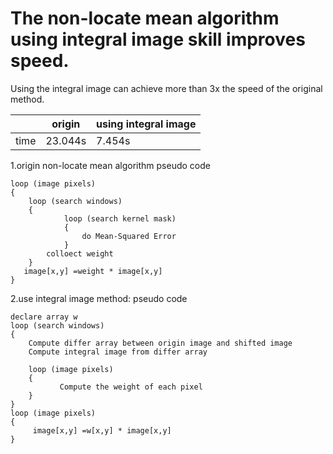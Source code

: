# The non-locate mean algorithm using integral image skill improves speed.


Using the integral image can achieve more than 3x the speed of the original method.

|  |origin  |using integral image  |
|--|--|--|
|  time| 23.044s |7.454s |


 

1.origin non-locate mean algorithm 
pseudo code

    loop (image pixels)
    {
        loop (search windows)
        {
                loop (search kernel mask)
                {
                    do Mean-Squared Error
                }
            colloect weight
        }
       image[x,y] =weight * image[x,y] 
    }

2.use integral image method:
pseudo code

    declare array w
    loop (search windows)
    {
        Compute differ array between origin image and shifted image
        Compute integral image from differ array

        loop (image pixels)
        {
               Compute the weight of each pixel
        }
    }
    loop (image pixels)
    {
         image[x,y] =w[x,y] * image[x,y] 
    }

